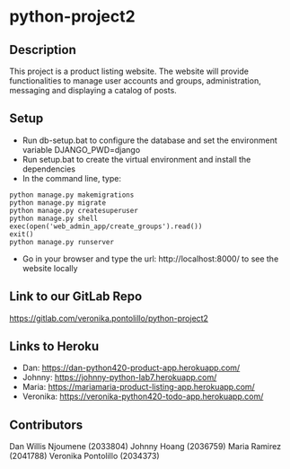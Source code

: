 # python-project2

## Description

This project is a product listing website. The website will provide functionalities to manage user accounts and groups, administration, messaging and displaying a catalog of posts.

## Setup

- Run db-setup.bat to configure the database and set the environment variable DJANGO_PWD=django
- Run setup.bat to create the virtual environment and install the dependencies
- In the command line, type:

```
python manage.py makemigrations
python manage.py migrate
python manage.py createsuperuser
python manage.py shell
exec(open('web_admin_app/create_groups').read())
exit()
python manage.py runserver
```

- Go in your browser and type the url:  http://localhost:8000/ to see the website locally

## Link to our GitLab Repo

https://gitlab.com/veronika.pontolillo/python-project2

## Links to Heroku

- Dan: https://dan-python420-product-app.herokuapp.com/
- Johnny: https://johnny-python-lab7.herokuapp.com/
- Maria: https://mariamaria-product-listing-app.herokuapp.com/ 
- Veronika: https://veronika-python420-todo-app.herokuapp.com/

## Contributors

Dan Willis Njoumene (2033804)
Johnny Hoang (2036759)
Maria Ramirez (2041788)
Veronika Pontolillo (2034373)
